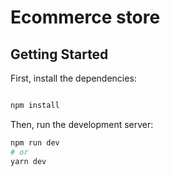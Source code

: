# Ecommerce store

## Getting Started

First, install the dependencies:

```bash

npm install

```

Then, run the development server:

```bash
npm run dev
# or
yarn dev
```
